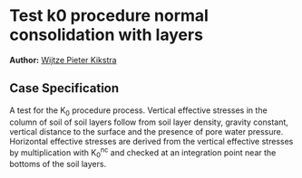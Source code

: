 # Test k0 procedure normal consolidation with layers

**Author:** [Wijtze Pieter Kikstra](https://github.com/WPK4FEM)

## Case Specification
A test for the K<sub>0</sub> procedure process. Vertical effective stresses in the column of soil of soil layers follow from soil layer density, gravity constant, vertical distance to the surface and the presence of pore water pressure. Horizontal effective stresses are derived from the vertical effective stresses by multiplication with K<sub>0</sub><sup>nc</sup> and checked at an integration point near the bottoms of the soil layers.
